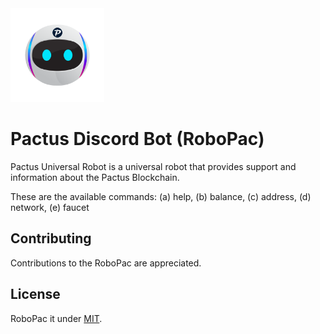 <img alt="RoboPac" src="./media/images/robopac.png" width="150" />


# Pactus Discord Bot (RoboPac)

Pactus Universal Robot is a universal robot that provides support and information about the Pactus Blockchain.

These are the available commands: (a) help, (b) balance,  (c) address, (d) network, (e) faucet


## Contributing

Contributions to the RoboPac are appreciated.

## License

RoboPac it under [MIT](./LICENSE).